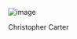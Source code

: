 ![image](https://github.com/Chrstphrcrtr/Chrstphrcrtr.github.io/assets/156831678/fe25d0bf-80a2-45af-964e-8fcfc532594a) 

Christopher Carter


